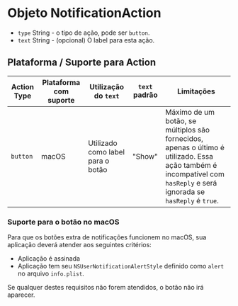 # Objeto NotificationAction

* `type` String - o tipo de ação, pode ser `button`.
* `text` String - (opcional) O label para esta ação.

## Plataforma / Suporte para Action

| Action Type | Plataforma com suporte | Utilização do `text`              | `text` padrão | Limitações                                                                                                                                                           |
| ----------- | ---------------------- | --------------------------------- | ------------- | -------------------------------------------------------------------------------------------------------------------------------------------------------------------- |
| `button`    | macOS                  | Utilizado como label para o botão | "Show"        | Máximo de um botão, se múltiplos são fornecidos, apenas o último é utilizado. Essa ação também é incompatível com `hasReply` e será ignorada se `hasReply` é `true`. |

### Suporte para o botão no macOS

Para que os botões extra de notificações funcionem no macOS, sua aplicação deverá atender aos seguintes critérios:

* Aplicação é assinada
* Aplicação tem seu `NSUserNotificationAlertStyle` definido como `alert` no arquivo `info.plist`.

Se qualquer destes requisitos não forem atendidos, o botão não irá aparecer.